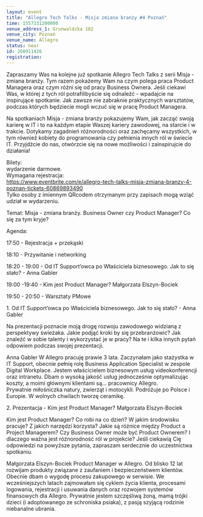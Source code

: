 ```yaml
---
layout: event
title: "Allegro Tech Talks - Misja zmiana branży #4 Poznań"
time: 1557331200000
venue_address_1: Grunwaldzka 182
venue_city: Poznań
venue_name: Allegro
status: near
id: 260911426
registration: 
---
```


<p>Zapraszamy Was na kolejne już spotkanie Allegro Tech Talks z serii Misja - zmiana branży. Tym razem pokażemy Wam na czym polega praca Product Managera oraz czym różni się od pracy Business Ownera. Jeśli ciekawi Was, w której z tych ról potrafilibyście się odnaleźć - wpadajcie na inspirujące spotkanie. Jak zawsze nie zabraknie praktycznych warsztatów, podczas których będziecie mogli wczuć się w pracę Product Managera.</p>
<p>Na spotkaniach Misja - zmiana branży pokazujemy Wam, jak zacząć swoją karierę w IT i to na każdym etapie Waszej kariery zawodowej, na starcie i w trakcie. Dotykamy zagadnień różnorodności oraz zachęcamy wszystkich, w tym również kobiety do programowania czy pełnienia innych ról w świecie IT. Przyjdźcie do nas, otwórzcie się na nowe możliwości i zainspirujcie do działania!</p>
<p>Bilety:<br />wydarzenie darmowe.<br />Wymagana rejestracja:<br /><a href="https://www.eventbrite.com/e/allegro-tech-talks-misja-zmiana-branzy-4-poznan-tickets-60869893490" class="linkified">https://www.eventbrite.com/e/allegro-tech-talks-misja-zmiana-branzy-4-poznan-tickets-60869893490</a><br />Tylko osoby z imiennym QRcodem otrzymanym przy zapisach mogą wziąć udział w wydarzeniu.</p>
<p>Temat: Misja - zmiana branży. Business Owner czy Product Manager? Co się za tym kryje?</p>
<p>Agenda:</p>
<p>17:50 - Rejestracja + przekąski</p>
<p>18:10 - Przywitanie i networking</p>
<p>18:20 - 19:00 - Od IT Support’owca po Właściciela biznesowego. Jak to się stało? - Anna Gabler</p>
<p>19:00 -19:40 - Kim jest Product Manager? Małgorzata Elszyn-Bociek</p>
<p>19:50 - 20:50 - Warsztaty PMowe</p>
<p>1. Od IT Support’owca po Właściciela biznesowego. Jak to się stało? - Anna Gabler</p>
<p>Na prezentacji poznacie moją drogę rozwoju zawodowego widzianą z perspektywy świeżaka. Jakie podjąć kroki by się przebranżowić? Jak znaleźć w sobie talenty i wykorzystać je w pracy? Na te i kilka innych pytań odpowiem podczas swojej prezentacji.</p>
<p>Anna Gabler W Allegro pracuję prawie 3 lata. Zaczynałam jako stażystka w IT Support, obecnie pełnię rolę Business Application Specialist w zespole Digital Workplace. Jestem właścicielem biznesowym usług videokonferencji oraz intranetu. Dbam o wysoką jakość usług jednocześnie optymalizując koszty, a moimi głównymi klientami są... pracownicy Allegro.<br />Prywatnie miłośniczka natury, zwierząt i motocykli. Podróżuje po Polsce i Europie. W wolnych chwilach tworzę ceramikę.</p>
<p>2. Prezentacja - Kim jest Product Manager? Małgorzata Elszyn-Bociek</p>
<p>Kim jest Product Manager? Co robi na co dzień? W jakim środowisku pracuje? Z jakich narzędzi korzysta? Jakie są różnice między Product a Project Managerem? Czy Business Owner może być Product Ownerem? I dlaczego ważna jest różnorodność ról w projekcie? Jeśli ciekawią Cię odpowiedzi na powyższe pytania, zapraszam serdecznie do uczestnictwa spotkaniu.</p>
<p>Małgorzata Elszyn-Bociek Product Manager w Allegro. Od blisko 12 lat rozwijam produkty związane z zaufaniem i bezpieczeństwem klientów. Obecnie dbam o wygodę procesu zakupowego w serwisie. We wcześniejszych latach zajmowałam się cyklem życia klienta, procesami logowania, rejestracji i usuwania danych oraz rozwojem systemów finansowych dla Allegro. Prywatnie jestem szczęśliwą żoną, mamą trójki dzieci (i adoptowanego ze schroniska psiaka), z pasją szyjącą rodzinie niebanalne ubrania.</p>

